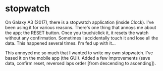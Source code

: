 # stopwatch

On Galaxy A3 (2017), there is a stopwatch application (inside Clock). I've been using it for various reasons. There's one thing that annoys me about the app; the RESET button. Once you touch/click it, it resets the watch without any confirmation. Sometimes I accidentally touch it and lose all the data. This happened several times. I'm fed up with it...

This annoyed me so much that I wanted to write my own stopwatch. I've based it on the mobile app (the GUI). Added a few improvements (save data, confirm reset, reversed laps order [from descending to ascending]).